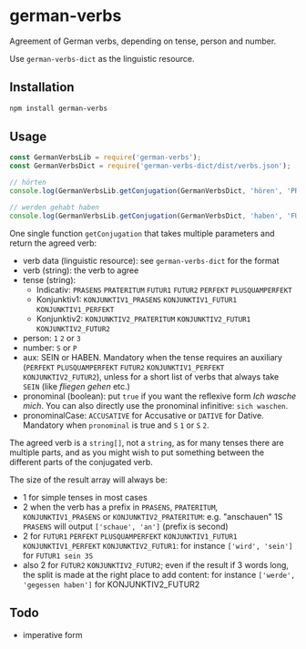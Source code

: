 <!--
Copyright 2019 Ludan Stoecklé
SPDX-License-Identifier: CC-BY-4.0
-->
# german-verbs

Agreement of German verbs, depending on tense, person and number.

Use `german-verbs-dict` as the linguistic resource.

## Installation 
```sh
npm install german-verbs
```

## Usage

```javascript
const GermanVerbsLib = require('german-verbs');
const GermanVerbsDict = require('german-verbs-dict/dist/verbs.json');

// hörten
console.log(GermanVerbsLib.getConjugation(GermanVerbsDict, 'hören', 'PRATERITUM', 3, 'P'));

// werden gehabt haben
console.log(GermanVerbsLib.getConjugation(GermanVerbsDict, 'haben', 'FUTUR2', 3, 'P', 'HABEN'));
```

One single function `getConjugation` that takes multiple parameters and return the agreed verb:

* verb data (linguistic resource): see `german-verbs-dict` for the format
* verb (string): the verb to agree
* tense (string): 
  * Indicativ: `PRASENS` `PRATERITUM` `FUTUR1` `FUTUR2` `PERFEKT` `PLUSQUAMPERFEKT`
  * Konjunktiv1: `KONJUNKTIV1_PRASENS` `KONJUNKTIV1_FUTUR1` `KONJUNKTIV1_PERFEKT`
  * Konjunktiv2: `KONJUNKTIV2_PRATERITUM` `KONJUNKTIV2_FUTUR1` `KONJUNKTIV2_FUTUR2`
* person: `1` `2` or `3`
* number: `S` or `P`
* aux: SEIN or HABEN. Mandatory when the tense requires an auxiliary (`PERFEKT` `PLUSQUAMPERFEKT` `FUTUR2` `KONJUNKTIV1_PERFEKT` `KONJUNKTIV2_FUTUR2`), unless for a short list of verbs that always take `SEIN` (like _fliegen_ _gehen_ etc.)
* pronominal (boolean): put `true` if you want the reflexive form _Ich wasche mich_. You can also directly use the pronominal infinitive: `sich waschen`.
* pronominalCase: `ACCUSATIVE` for Accusative or `DATIVE` for Dative. Mandatory when `pronominal` is true and `S` `1` or `S` `2`.

The agreed verb is a `string[]`, not a `string`, as for many tenses there are multiple parts, and as you might wish to put something between the different parts of the conjugated verb.

The size of the result array will always be:

* 1 for simple tenses in most cases
* 2 when the verb has a prefix in `PRASENS`, `PRATERITUM`, `KONJUNKTIV1_PRASENS` or `KONJUNKTIV2_PRATERITUM`: e.g. "anschauen" 1S `PRASENS` will output `['schaue', 'an']` (prefix is second)
* 2 for `FUTUR1` `PERFEKT` `PLUSQUAMPERFEKT` `KONJUNKTIV1_FUTUR1` `KONJUNKTIV1_PERFEKT` `KONJUNKTIV2_FUTUR1`: for instance `['wird', 'sein']` for `FUTUR1 sein 3S`
* also 2 for `FUTUR2` `KONJUNKTIV2_FUTUR2`; even if the result if 3 words long, the split is made at the right place to add content:  for instance `['werde', 'gegessen haben']` for KONJUNKTIV2_FUTUR2


## Todo

* imperative form
